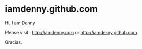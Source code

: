 iamdenny.github.com
===================

Hi, I am Denny.

Please visit : http://iamdenny.com or http://iamdenny.github.com

Gracias.
